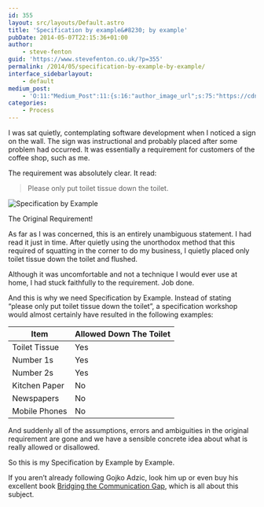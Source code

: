 ```yaml
---
id: 355
layout: src/layouts/Default.astro
title: 'Specification by example&#8230; by example'
pubDate: 2014-05-07T22:15:36+01:00
author:
    - steve-fenton
guid: 'https://www.stevefenton.co.uk/?p=355'
permalink: /2014/05/specification-by-example-by-example/
interface_sidebarlayout:
    - default
medium_post:
    - 'O:11:"Medium_Post":11:{s:16:"author_image_url";s:75:"https://cdn-images-1.medium.com/fit/c/400/400/1*eXkhfEuF41g5W_xnc_ydLA.jpeg";s:10:"author_url";s:38:"https://medium.com/@steve.fenton.co.uk";s:11:"byline_name";N;s:12:"byline_email";N;s:10:"cross_link";s:3:"yes";s:2:"id";s:12:"d73ca3b4f507";s:21:"follower_notification";s:3:"yes";s:7:"license";s:19:"all-rights-reserved";s:14:"publication_id";s:2:"-1";s:6:"status";s:5:"draft";s:3:"url";s:51:"https://medium.com/@steve.fenton.co.uk/d73ca3b4f507";}'
categories:
    - Process
---
```


I was sat quietly, contemplating software development when I noticed a sign on the wall. The sign was instructional and probably placed after some problem had occurred. It was essentially a requirement for customers of the coffee shop, such as me.

The requirement was absolutely clear. It read:

> Please only put toilet tissue down the toilet.

![Specification by Example](https://www.stevefenton.co.uk/wp-content/uploads/2015/07/specification-by-example-by-example.jpg)

The Original Requirement!

As far as I was concerned, this is an entirely unambiguous statement. I had read it just in time. After quietly using the unorthodox method that this required of squatting in the corner to do my business, I quietly placed only toilet tissue down the toilet and flushed.

Although it was uncomfortable and not a technique I would ever use at home, I had stuck faithfully to the requirement. Job done.

And this is why we need Specification by Example. Instead of stating “please only put toilet tissue down the toilet”, a specification workshop would almost certainly have resulted in the following examples:

| Item | Allowed Down The Toilet |
|---|---|
| Toilet Tissue | Yes |
| Number 1s | Yes |
| Number 2s | Yes |
| Kitchen Paper | No |
| Newspapers | No |
| Mobile Phones | No |

And suddenly all of the assumptions, errors and ambiguities in the original requirement are gone and we have a sensible concrete idea about what is really allowed or disallowed.

So this is my Specification by Example by Example.

If you aren’t already following Gojko Adzic, look him up or even buy his excellent book [Bridging the Communication Gap](https://www.amazon.co.uk/Bridging-Communication-Gap-Specification-Acceptance/dp/0955683610), which is all about this subject.